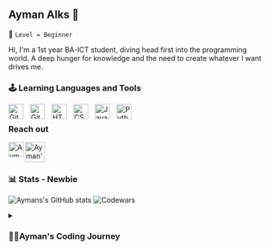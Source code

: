 ## Ayman Alks 🐛

🌱 `Level = Beginner` 


Hi, I'm a 1st year BA-ICT student, diving head first into the programming world.
A deep hunger for knowledge and the need to create whatever I want drives me.

### 🕹 Learning Languages and Tools 

<img align="left" alt="Git" width="30px" style="padding-right:10px;" src="https://cdn.jsdelivr.net/gh/devicons/devicon/icons/vscode/vscode-original.svg" />          
<img align="left" alt="Git" width="30px" style="padding-right:10px;" src="https://cdn.jsdelivr.net/gh/devicons/devicon/icons/git/git-original.svg" />
<img align="left" alt="HTML" width="30px" style="padding-right:10px;" src="https://cdn.jsdelivr.net/gh/devicons/devicon/icons/html5/html5-plain.svg" />
<img align="left" alt="CSS" width="30px" style="padding-right:10px;" src="https://cdn.jsdelivr.net/gh/devicons/devicon/icons/css3/css3-plain.svg" />
<img align="left" alt="JavaScript" width="30px" style="padding-right:10px;" src="https://cdn.jsdelivr.net/gh/devicons/devicon/icons/javascript/javascript-plain.svg" />
<img align="left" alt="Python" width="30px" style="padding-right:10px;" src="https://cdn.jsdelivr.net/gh/devicons/devicon/icons/python/python-plain.svg" />
<br />

### Reach out
<a href="https://www.linkedin.com/in/ayman-alkholagi-786ba3219/">
  <img 
   align="centre" 
   alt="Ayman's LinkedIN" 
   width="40x"
   src="https://img.icons8.com/color/48/linkedin.png" />
  
</a>
<a href="https://twitter.com/TheAlkermist">
  <img align="left" 
    alt="Ayman Alks | Twitter" 
    width="30px" 
    src="https://upload.wikimedia.org/wikipedia/commons/6/6f/Logo_of_Twitter.svg" />
</a>



### 📊 Stats - Newbie
![Aymans's GitHub stats](https://github-readme-stats.vercel.app/api?username=ayman-alks&show_icons=true&theme=default_repocard)
![Codewars](https://github.r2v.ch/codewars?user=The_Alkermist&theme=gradient)


<details>
 <summary><h3>🧙‍♂️Ayman's Coding Journey</h3></summary>
   I come from a Biomed background but it just wasn't for me, I've always wanted be able to build whatever I wanted to, it didn't matter what it was, just had fun doing so, and I like that about IT, particularly software, specifically games. The freedom that it provides to work on anything you want to, or anything that you need, and seeing it in action, hopefully working the way it was intended 😂 I've had a couple of small 2d pixel art Godot projects 🕹 but never really got far with it as I lack the know how. So here I am on a quest to learn the skills I need to and grow, and to finally have the ability to build dreams✨rather than just dream about it.  

<!--
**Ayman-Alks/Ayman-Alks** is a ✨ _special_  repository because its `README.md` (this file) appears on your GitHub profile.

Here are some ideas to get you started:

- 🔭 I’m currently working on ...
- 🌱 I’m currently learning ...
- 👯 I’m looking to collaborate on ...
- 🤔 I’m looking for help with ...
- 💬 Ask me about ...
- 📫 How to reach me: ...
- ⚡ Fun fact: ...
-->
